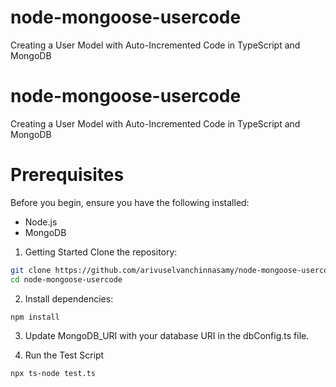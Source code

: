 # node-mongoose-usercode
Creating a User Model with Auto-Incremented Code in TypeScript and MongoDB
# node-mongoose-usercode
Creating a User Model with Auto-Incremented Code in TypeScript and MongoDB

# Prerequisites
Before you begin, ensure you have the following installed:

- Node.js
- MongoDB

1. Getting Started
Clone the repository:
```bash
git clone https://github.com/arivuselvanchinnasamy/node-mongoose-usercode.git
cd node-mongoose-usercode
```
2. Install dependencies:

```bash
npm install
```
3. Update MongoDB_URI with your database URI in the dbConfig.ts file.

4. Run the Test Script
```bash
npx ts-node test.ts
```